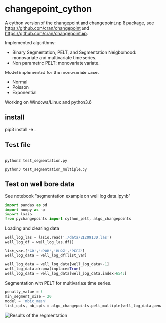 # changepoint_cython
A cython version of the changepoint and  changepoint.np R package, see https://github.com/cran/changepoint and https://github.com/cran/changepoint.np.

Implemented algorithms:
- Binary Segmentation, PELT, and Segmentation Neigborhood: monovariate and multivariate time series.
- Non parametric PELT: monovariate variate.

Model implemented for the monovariate case:
- Normal
- Poisson
- Exponential


Working on Windows/Linux and python3.6
## install
pip3 install -e .
## Test file
```shell

python3 test_segmentation.py

python3 test_segmentation_multiple.py
```
## Test on well bore data 
See notebook "segmentation example on well log data.ipynb"
```python
import pandas as pd
import numpy as np
import lasio
from pychangepoints import cython_pelt, algo_changepoints
```
Loading and cleaning data
```python
well_log_las = lasio.read('./data/2120913D.las')
well_log_df = well_log_las.df()

list_var=['GR','NPOR','RHOZ','PEFZ']
well_log_data = well_log_df[list_var]

well_log_data = well_log_data[well_log_data>-1]
well_log_data.dropna(inplace=True)
well_log_data = well_log_data[well_log_data.index>6542]
```
Segmentation with PELT for multivariate time series.

```python
penalty_value = 5
min_segment_size = 20
model = 'mbic_mean'
list_cpts, nb_cpts = algo_changepoints.pelt_multiple(well_log_data,penalty_value, min_segment_size, model)
```
![Results of the segmentation](https://github.com/brunedv/changepoint_cython/blob/master/data/segmentation.png)
